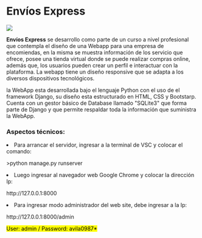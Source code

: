
<div class="container"> 
  <h1>Envíos Express</h1>
  <img src='https://github.com/user-attachments/assets/f437683b-fa25-4f15-a0fb-a9d62a7c9b14'>
</div>

<div>
  <p><b>Envíos Express</b> se desarrollo como parte de un curso a nivel profesional que contempla el diseño 
        de una Webapp para una empresa de encomiendas, en la misma se muestra información de los servicio que ofrece, 
        posee una tienda virtual donde se puede realizar compras online, además que, los usuarios pueden crear un perfil
        e interactuar con la plataforma. La webapp tiene un diseño responsive que se adapta a los diversos dispositivos tecnológicos.
  </p>
</div>

<div>
  <p>la WebApp esta desarrollada bajo el lenguaje Python con el uso de el framework Django, su diseño esta estructurado en HTML, CSS y Bootstarp. Cuenta con un gestor básico de Database
  llamado "SQLite3" que forma parte de Django y que permite respaldar toda la información que suministra la WebApp. </p>
</div>

<div class="container my-2">
    <h3>Aspectos técnicos:</h3>
</div>

<div class="container my-2">
    <li>Para arrancar el servidor, ingresar a la terminal de VSC y colocar el comando:</li> 
        <p> >python manage.py runserver </p>
    <li>Luego ingresar al navegador web Google Chrome y colocar la dirección Ip:</li>
        <p>http://127.0.0.1:8000</p>
  <li>Para ingresar modo administrador del web site, debe ingresar a la Ip:</li>
         <p>http://127.0.0.1:8000/admin</p>
        <p><mark>User: admin / Password: avila0987*</mark></p>
</div>




